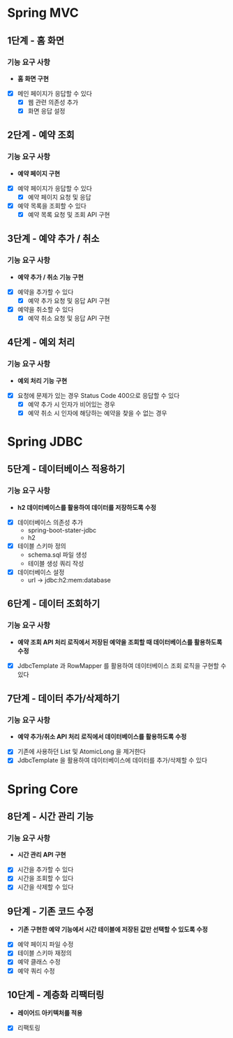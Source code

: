 # Spring MVC
## 1단계 - 홈 화면
### 기능 요구 사항
- **홈 화면 구현**
- [x] 메인 페이지가 응답할 수 있다
  - [x] 웹 관련 의존성 추가
  - [x] 화면 응답 설정
## 2단계 - 예약 조회
### 기능 요구 사항
- **예약 페이지 구현**
- [x] 예약 페이지가 응답할 수 있다
  - [x] 예약 페이지 요청 및 응답
- [x] 예약 목록을 조회할 수 있다
  - [x] 예약 목록 요청 및 조회 API 구현
## 3단계 - 예약 추가 / 취소
### 기능 요구 사항
- **예약 추가 / 취소 기능 구현**
- [x] 예약을 추가할 수 있다
  - [x] 예약 추가 요청 및 응답 API 구현
- [x] 예약을 취소할 수 있다
  - [x] 예약 취소 요청 및 응답 API 구현
## 4단계 - 예외 처리
### 기능 요구 사항
- **예외 처리 기능 구현**
- [x] 요청에 문제가 있는 경우 Status Code 400으로 응답할 수 있다
  - [x] 예약 추가 시 인자가 비어있는 경우
  - [x] 예약 취소 시 인자에 해당하는 예약을 찾을 수 없는 경우
# Spring JDBC
## 5단계 - 데이터베이스 적용하기
### 기능 요구 사항
- **h2 데이터베이스를 활용하여 데이터를 저장하도록 수정**
- [x] 데이터베이스 의존성 추가
  - spring-boot-stater-jdbc
  - h2
- [x] 테이블 스키마 정의
  - schema.sql 파일 생성
  - 테이블 생성 쿼리 작성
- [x] 데이터베이스 설정
  - url -> jdbc:h2:mem:database
## 6단계 - 데이터 조회하기
### 기능 요구 사항
- **예약 조회 API 처리 로직에서 저장된 예약을 조회할 때 데이터베이스를 활용하도록 수정**
- [x] JdbcTemplate 과 RowMapper 를 활용하여 데이터베이스 조회 로직을 구현할 수 있다
## 7단계 - 데이터 추가/삭제하기
### 기능 요구 사항
- **예약 추가/취소 API 처리 로직에서 데이터베이스를 활용하도록 수정**
- [x] 기존에 사용하던 List 및 AtomicLong 을 제거한다
- [x] JdbcTemplate 을 활용하여 데이터베이스에 데이터를 추가/삭제할 수 있다
# Spring Core
## 8단계 - 시간 관리 기능
### 기능 요구 사항
- **시간 관리 API 구현**
- [x] 시간을 추가할 수 있다
- [x] 시간을 조회할 수 있다
- [x] 시간을 삭제할 수 있다
## 9단계 - 기존 코드 수정
- **기존 구현한 예약 기능에서 시간 테이블에 저장된 값만 선택할 수 있도록 수정**
- [x] 예약 페이지 파일 수정
- [x] 테이블 스키마 재정의
- [x] 예약 클래스 수정
- [x] 예약 쿼리 수정
## 10단계 - 계층화 리팩터링
- **레이어드 아키텍처를 적용**
- [x] 리팩토링
